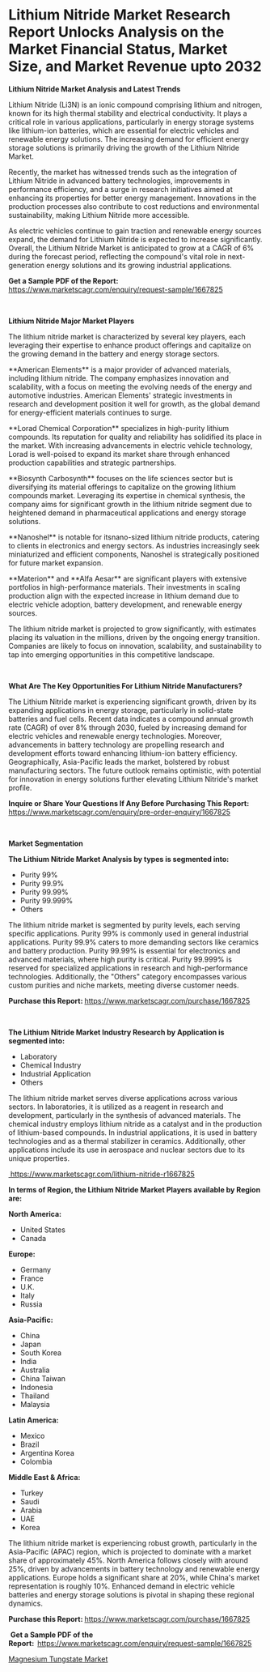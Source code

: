<p><h1>Lithium Nitride Market Research Report Unlocks Analysis on the Market Financial Status, Market Size, and Market Revenue upto 2032</h1></p><p><strong>Lithium Nitride Market Analysis and Latest Trends</strong></p>
<p><p>Lithium Nitride (Li3N) is an ionic compound comprising lithium and nitrogen, known for its high thermal stability and electrical conductivity. It plays a critical role in various applications, particularly in energy storage systems like lithium-ion batteries, which are essential for electric vehicles and renewable energy solutions. The increasing demand for efficient energy storage solutions is primarily driving the growth of the Lithium Nitride Market.</p><p>Recently, the market has witnessed trends such as the integration of Lithium Nitride in advanced battery technologies, improvements in performance efficiency, and a surge in research initiatives aimed at enhancing its properties for better energy management. Innovations in the production processes also contribute to cost reductions and environmental sustainability, making Lithium Nitride more accessible.</p><p>As electric vehicles continue to gain traction and renewable energy sources expand, the demand for Lithium Nitride is expected to increase significantly. Overall, the Lithium Nitride Market is anticipated to grow at a CAGR of 6% during the forecast period, reflecting the compound's vital role in next-generation energy solutions and its growing industrial applications.</p></p>
<p><strong>Get a Sample PDF of the Report:&nbsp;</strong> <a href="https://www.marketscagr.com/enquiry/request-sample/1667825?utm_campaign=3131&utm_medium=2&utm_source=Github&utm_content=ia&utm_term=07032025&utm_id=lithium-nitride">https://www.marketscagr.com/enquiry/request-sample/1667825</a></p>
<p>&nbsp;</p>
<p><strong>Lithium Nitride Major Market Players</strong></p>
<p><p>The lithium nitride market is characterized by several key players, each leveraging their expertise to enhance product offerings and capitalize on the growing demand in the battery and energy storage sectors. </p><p>**American Elements** is a major provider of advanced materials, including lithium nitride. The company emphasizes innovation and scalability, with a focus on meeting the evolving needs of the energy and automotive industries. American Elements' strategic investments in research and development position it well for growth, as the global demand for energy-efficient materials continues to surge.</p><p>**Lorad Chemical Corporation** specializes in high-purity lithium compounds. Its reputation for quality and reliability has solidified its place in the market. With increasing advancements in electric vehicle technology, Lorad is well-poised to expand its market share through enhanced production capabilities and strategic partnerships.</p><p>**Biosynth Carbosynth** focuses on the life sciences sector but is diversifying its material offerings to capitalize on the growing lithium compounds market. Leveraging its expertise in chemical synthesis, the company aims for significant growth in the lithium nitride segment due to heightened demand in pharmaceutical applications and energy storage solutions.</p><p>**Nanoshel** is notable for itsnano-sized lithium nitride products, catering to clients in electronics and energy sectors. As industries increasingly seek miniaturized and efficient components, Nanoshel is strategically positioned for future market expansion.</p><p>**Materion** and **Alfa Aesar** are significant players with extensive portfolios in high-performance materials. Their investments in scaling production align with the expected increase in lithium demand due to electric vehicle adoption, battery development, and renewable energy sources.</p><p>The lithium nitride market is projected to grow significantly, with estimates placing its valuation in the millions, driven by the ongoing energy transition. Companies are likely to focus on innovation, scalability, and sustainability to tap into emerging opportunities in this competitive landscape.</p></p>
<p>&nbsp;</p>
<p><strong>What Are The Key Opportunities For Lithium Nitride Manufacturers?</strong></p>
<p><p>The Lithium Nitride market is experiencing significant growth, driven by its expanding applications in energy storage, particularly in solid-state batteries and fuel cells. Recent data indicates a compound annual growth rate (CAGR) of over 8% through 2030, fueled by increasing demand for electric vehicles and renewable energy technologies. Moreover, advancements in battery technology are propelling research and development efforts toward enhancing lithium-ion battery efficiency. Geographically, Asia-Pacific leads the market, bolstered by robust manufacturing sectors. The future outlook remains optimistic, with potential for innovation in energy solutions further elevating Lithium Nitride's market profile.</p></p>
<p><strong>Inquire or Share Your Questions If Any Before Purchasing This Report:</strong> <a href="https://www.marketscagr.com/enquiry/pre-order-enquiry/1667825?utm_campaign=3131&utm_medium=2&utm_source=Github&utm_content=ia&utm_term=07032025&utm_id=lithium-nitride">https://www.marketscagr.com/enquiry/pre-order-enquiry/1667825</a></p>
<p>&nbsp;</p>
<p><strong>Market Segmentation</strong></p>
<p><strong>The Lithium Nitride Market Analysis by types is segmented into:</strong></p>
<p><ul><li>Purity 99%</li><li>Purity 99.9%</li><li>Purity 99.99%</li><li>Purity 99.999%</li><li>Others</li></ul></p>
<p><p>The lithium nitride market is segmented by purity levels, each serving specific applications. Purity 99% is commonly used in general industrial applications. Purity 99.9% caters to more demanding sectors like ceramics and battery production. Purity 99.99% is essential for electronics and advanced materials, where high purity is critical. Purity 99.999% is reserved for specialized applications in research and high-performance technologies. Additionally, the "Others" category encompasses various custom purities and niche markets, meeting diverse customer needs.</p></p>
<p><strong>Purchase this Report:&nbsp;</strong><a href="https://www.marketscagr.com/purchase/1667825?utm_campaign=3131&utm_medium=2&utm_source=Github&utm_content=ia&utm_term=07032025&utm_id=lithium-nitride">https://www.marketscagr.com/purchase/1667825</a></p>
<p>&nbsp;</p>
<p><strong>The Lithium Nitride Market Industry Research by Application is segmented into:</strong></p>
<p><ul><li>Laboratory</li><li>Chemical Industry</li><li>Industrial Application</li><li>Others</li></ul></p>
<p><p>The lithium nitride market serves diverse applications across various sectors. In laboratories, it is utilized as a reagent in research and development, particularly in the synthesis of advanced materials. The chemical industry employs lithium nitride as a catalyst and in the production of lithium-based compounds. In industrial applications, it is used in battery technologies and as a thermal stabilizer in ceramics. Additionally, other applications include its use in aerospace and nuclear sectors due to its unique properties.</p></p>
<p><a href="https://www.marketscagr.com/lithium-nitride-r1667825?utm_campaign=3131&utm_medium=2&utm_source=Github&utm_content=ia&utm_term=07032025&utm_id=lithium-nitride">&nbsp;https://www.marketscagr.com/lithium-nitride-r1667825</a></p>
<p><strong>In terms of Region, the Lithium Nitride Market Players available by Region are:</strong></p>
<p>
    <p> <strong> North America: </strong>
        <ul>
            <li>United States</li>
            <li>Canada</li>
        </ul>
        </p> 
    <p> <strong> Europe: </strong>
        <ul>
            <li>Germany</li>
            <li>France</li>
            <li>U.K.</li>
            <li>Italy</li>
            <li>Russia</li>
        </ul>
        </p> 
    <p> <strong> Asia-Pacific: </strong>
        <ul>
            <li>China</li>
            <li>Japan</li>
            <li>South Korea</li>
            <li>India</li>
            <li>Australia</li>
            <li>China Taiwan</li>
            <li>Indonesia</li>
            <li>Thailand</li>
            <li>Malaysia</li>
        </ul>
        </p> 
    <p> <strong> Latin America: </strong>
        <ul>
            <li>Mexico</li>
            <li>Brazil</li>
            <li>Argentina Korea</li>
            <li>Colombia</li>
        </ul>
        </p> 
    <p> <strong> Middle East & Africa: </strong>
        <ul>
            <li>Turkey</li>
            <li>Saudi</li>
            <li>Arabia</li>
            <li>UAE</li>
            <li>Korea</li>
        </ul>
    </p>
    </p>
<p><p>The lithium nitride market is experiencing robust growth, particularly in the Asia-Pacific (APAC) region, which is projected to dominate with a market share of approximately 45%. North America follows closely with around 25%, driven by advancements in battery technology and renewable energy applications. Europe holds a significant share at 20%, while China's market representation is roughly 10%. Enhanced demand in electric vehicle batteries and energy storage solutions is pivotal in shaping these regional dynamics.</p></p>
<p><strong>Purchase this Report: </strong><a href="https://www.marketscagr.com/purchase/1667825?utm_campaign=3131&utm_medium=2&utm_source=Github&utm_content=ia&utm_term=07032025&utm_id=lithium-nitride">https://www.marketscagr.com/purchase/1667825</a></p>
<p>&nbsp;<strong>Get a Sample PDF of the Report:&nbsp;&nbsp;</strong><a href="https://www.marketscagr.com/enquiry/request-sample/1667825?utm_campaign=3131&utm_medium=2&utm_source=Github&utm_content=ia&utm_term=07032025&utm_id=lithium-nitride">https://www.marketscagr.com/enquiry/request-sample/1667825</a></p>
<p><strong></strong></p>
<p><p><a href="https://github.com/kaloyhboosh/Market-Research-Report-List-1/blob/main/magnesium-tungstate-market.md?utm_campaign=3131&utm_medium=2&utm_source=Github&utm_content=ia&utm_term=07032025&utm_id=lithium-nitride">Magnesium Tungstate Market</a></p></p>